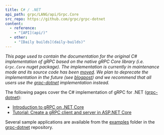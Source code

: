 ```yaml
---
title: C# / .NET
api_path: grpc/LANG/api/Grpc.Core
src_repo: https://github.com/grpc/grpc-dotnet
content:
  - reference:
    - "[API](api/)"
  - other:
    - "[Daily builds](daily-builds)"
---
```


*This page used to contain the documentation for the original C# implementation
of gRPC based on the native gRPC Core library (i.e. `Grpc.Core` nuget package).
The implementation is currently in maintenance mode and its source code has
been [moved][move-details]. We plan to deprecate
the implementation in the future (see [blogpost][]) and we recommend that
all users use the [grpc-dotnet][] implementation instead.*

The following pages cover the C# implementation of gRPC for .NET
([grpc-dotnet][]):

- [Introduction to gRPC on .NET Core](https://docs.microsoft.com/aspnet/core/grpc)
- [Tutorial: Create a gRPC client and server in ASP.NET Core][tutorial]

Several sample applications are available from the [examples][] folder in the
[grpc-dotnet][] repository.

[move-details]: https://github.com/grpc/grpc/blob/master/src/csharp/README.md
[examples]: https://github.com/grpc/grpc-dotnet/tree/master/examples
[grpc-dotnet]: https://github.com/grpc/grpc-dotnet
[tutorial]: https://docs.microsoft.com/aspnet/core/tutorials/grpc/grpc-start
[blogpost]: https://grpc.io/blog/grpc-csharp-future/
